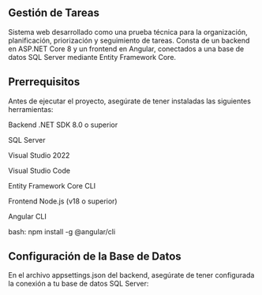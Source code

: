 ## Gestión de Tareas
Sistema web desarrollado como una prueba técnica para la organización, planificación, priorización y seguimiento de tareas.
Consta de un backend en ASP.NET Core 8 y un frontend en Angular, conectados a una base de datos SQL Server mediante Entity Framework Core. 

## Prerrequisitos
Antes de ejecutar el proyecto, asegúrate de tener instaladas las siguientes herramientas:

Backend
.NET SDK 8.0 o superior

SQL Server


Visual Studio 2022

Visual Studio Code

Entity Framework Core CLI

Frontend
Node.js (v18 o superior)

Angular CLI 

bash: npm install -g @angular/cli

## Configuración de la Base de Datos
En el archivo appsettings.json del backend, asegúrate de tener configurada la conexión a tu base de datos SQL Server:


